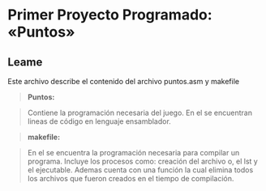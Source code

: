 Primer Proyecto Programado: «Puntos»
===================

Leame
-------------

Este archivo describe el contenido del archivo puntos.asm y makefile

> **Puntos:**

>  Contiene la programación necesaria del juego. En el se encuentran lineas de código en lenguaje ensamblador.


> **makefile:**

>En el se encuentra la programación necesaria para compilar un programa. 
>Incluye los procesos como: creación del archivo o, el  lst y el ejecutable.
>Ademas cuenta con una función la cual elimina todos los archivos que fueron creados en el tiempo de compilación.